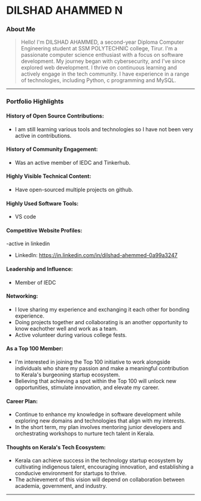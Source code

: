 # DILSHAD AHAMMED N 

### About Me

> Hello! I'm DILSHAD AHAMMED, a second-year Diploma Computer Engineering student at SSM POLYTECHNIC college, Tirur. I'm a passionate computer science enthusiast with a focus on software development. My journey began with cybersecurity, and I've since explored web development. I thrive on continuous learning and actively engage in the tech community. I have experience in a range of technologies, including Python, c programming and MySQL.


---

### Portfolio Highlights

#### History of Open Source Contributions:

-  I am still learning various tools and technologies so I have not been very active in contributions.

#### History of Community Engagement:

- Was an active member of IEDC and Tinkerhub.

#### Highly Visible Technical Content:

- Have open-sourced multiple projects on github.

#### Highly Used Software Tools:

- VS code 

#### Competitive Website Profiles:

-active in linkedin
- LinkedIn: https://in.linkedin.com/in/dilshad-ahemmed-0a99a3247

#### Leadership and Influence:

- Member of IEDC

#### Networking:

- I love sharing my experience and exchanging it each other for bonding experience.
- Doing projects together and collaborating is an another opportunity to know eachother well and work as a team.
- Active volunteer during various college fests.

#### As a Top 100 Member:

-  I'm interested in joining the Top 100 initiative to work alongside individuals who share my passion and make a meaningful contribution to Kerala's burgeoning startup ecosystem.
- Believing that achieving a spot within the Top 100 will unlock new opportunities, stimulate innovation, and elevate my career.
#### Career Plan:

- Continue to enhance my knowledge in software development while exploring new domains and technologies that align with my interests.
- In the short term, my plan involves mentoring junior developers and orchestrating workshops to nurture tech talent in Kerala.

#### Thoughts on Kerala's Tech Ecosystem:

- Kerala can achieve success in the technology startup ecosystem by cultivating indigenous talent, encouraging innovation, and establishing a conducive environment for startups to thrive.
- The achievement of this vision will depend on collaboration between academia, government, and industry.

---
